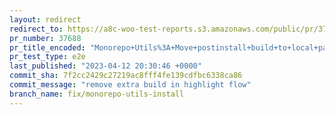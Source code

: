 ```yaml
---
layout: redirect
redirect_to: https://a8c-woo-test-reports.s3.amazonaws.com/public/pr/37688/e2e/index.html
pr_number: 37688
pr_title_encoded: "Monorepo+Utils%3A+Move+postinstall+build+to+local+package.json"
pr_test_type: e2e
last_published: "2023-04-12 20:30:46 +0000"
commit_sha: 7f2cc2429c27219ac8fff4fe139cdfbc6338ca86
commit_message: "remove extra build in highlight flow"
branch_name: fix/monorepo-utils-install
---
```

